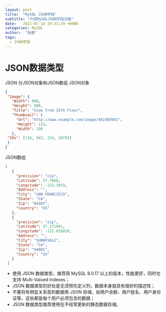 ```yaml
---
layout: post
title:  "MySQL JSON字段"
subtitle: "介绍MySQLJSON字段功能"
date:   2021-07-14 19:31:29 +0900
categories: MySQL
author:  "张鑫"
tags:
  - JSON字段
---
```


# JSON数据类型
JSON 分JSON对象和JSON数组
JSON对象
```json
{
 "Image": {
   "Width": 800,
   "Height": 600,
   "Title": "View from 15th Floor",
   "Thumbnail": {
     "Url": "http://www.example.com/image/481989943",
     "Height": 125,
     "Width": 100
   },
 "IDs": [116, 943, 234, 38793]
 }
}
```

JSON数组
```json
[
   {
     "precision": "zip",
     "Latitude": 37.7668,
     "Longitude": -122.3959,
     "Address": "",
     "City": "SAN FRANCISCO",
     "State": "CA",
     "Zip": "94107",
     "Country": "US"
   },
   {
     "precision": "zip",
     "Latitude": 37.371991,
     "Longitude": -122.026020,
     "Address": "",
     "City": "SUNNYVALE",
     "State": "CA",
     "Zip": "94085",
     "Country": "US"
   }
 ]
```

* 使用 JSON 数据类型，推荐用 MySQL 8.0.17 以上的版本，性能更好，同时也支持 Multi-Valued Indexes；
* JSON 数据类型的好处是无须预先定义列，数据本身就具有很好的描述性；
* 不要将有明显关系型的数据用 JSON 存储，如用户余额、用户姓名、用户身份证等，这些都是每个用户必须包含的数据；
* JSON 数据类型推荐使用在不经常更新的静态数据存储。